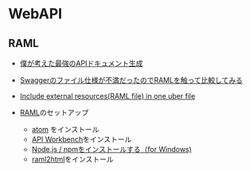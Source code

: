 
# WebAPI

## RAML


* [僕が考えた最強のAPIドキュメント生成](http://gin0606.hatenablog.com/entry/2016/02/16/144910)
* [Swaggerのファイル仕様が不満だったのでRAMLを触って比較してみる](http://mao-instantlife.hatenablog.com/entry/2017/07/01/Swagger%E3%81%AE%E3%83%95%E3%82%A1%E3%82%A4%E3%83%AB%E4%BB%95%E6%A7%98%E3%81%8C%E4%B8%8D%E6%BA%80%E3%81%A0%E3%81%A3%E3%81%9F%E3%81%AE%E3%81%A7RAML%E3%82%92%E8%A7%A6%E3%81%A3%E3%81%A6%E6%AF%94)
* [Include external resources(RAML file) in one uber file](https://forum.raml.org/t/include-external-resources-raml-file-in-one-uber-file/212)
* [RAML](https://raml.org/)のセットアップ 

  * [atom](https://atom.io/) をインストール
  * [API Workbench](http://apiworkbench.com/)をインストール
  * [Node.js / npmをインストールする（for Windows)](https://qiita.com/taiponrock/items/9001ae194571feb63a5e)
  * [raml2html](https://github.com/raml2html/raml2html)をインストール
